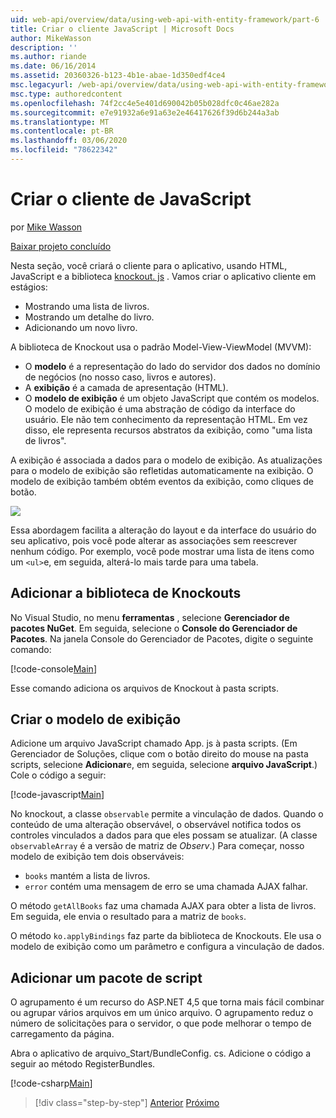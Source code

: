 ```yaml
---
uid: web-api/overview/data/using-web-api-with-entity-framework/part-6
title: Criar o cliente JavaScript | Microsoft Docs
author: MikeWasson
description: ''
ms.author: riande
ms.date: 06/16/2014
ms.assetid: 20360326-b123-4b1e-abae-1d350edf4ce4
msc.legacyurl: /web-api/overview/data/using-web-api-with-entity-framework/part-6
msc.type: authoredcontent
ms.openlocfilehash: 74f2cc4e5e401d690042b05b028dfc0c46ae282a
ms.sourcegitcommit: e7e91932a6e91a63e2e46417626f39d6b244a3ab
ms.translationtype: MT
ms.contentlocale: pt-BR
ms.lasthandoff: 03/06/2020
ms.locfileid: "78622342"
---
```

# <a name="create-the-javascript-client"></a>Criar o cliente de JavaScript

por [Mike Wasson](https://github.com/MikeWasson)

[Baixar projeto concluído](https://github.com/MikeWasson/BookService)

Nesta seção, você criará o cliente para o aplicativo, usando HTML, JavaScript e a biblioteca [knockout. js](http://knockoutjs.com/) . Vamos criar o aplicativo cliente em estágios:

- Mostrando uma lista de livros.
- Mostrando um detalhe do livro.
- Adicionando um novo livro.

A biblioteca de Knockout usa o padrão Model-View-ViewModel (MVVM):

- O **modelo** é a representação do lado do servidor dos dados no domínio de negócios (no nosso caso, livros e autores).
- A **exibição** é a camada de apresentação (HTML).
- O **modelo de exibição** é um objeto JavaScript que contém os modelos. O modelo de exibição é uma abstração de código da interface do usuário. Ele não tem conhecimento da representação HTML. Em vez disso, ele representa recursos abstratos da exibição, como &quot;uma lista de livros&quot;.

A exibição é associada a dados para o modelo de exibição. As atualizações para o modelo de exibição são refletidas automaticamente na exibição. O modelo de exibição também obtém eventos da exibição, como cliques de botão.

![](part-6/_static/image1.png)

Essa abordagem facilita a alteração do layout e da interface do usuário do seu aplicativo, pois você pode alterar as associações sem reescrever nenhum código. Por exemplo, você pode mostrar uma lista de itens como um `<ul>`e, em seguida, alterá-lo mais tarde para uma tabela.

## <a name="add-the-knockout-library"></a>Adicionar a biblioteca de Knockouts

No Visual Studio, no menu **ferramentas** , selecione **Gerenciador de pacotes NuGet**. Em seguida, selecione o **Console do Gerenciador de Pacotes**. Na janela Console do Gerenciador de Pacotes, digite o seguinte comando:

[!code-console[Main](part-6/samples/sample1.cmd)]

Esse comando adiciona os arquivos de Knockout à pasta scripts.

## <a name="create-the-view-model"></a>Criar o modelo de exibição

Adicione um arquivo JavaScript chamado App. js à pasta scripts. (Em Gerenciador de Soluções, clique com o botão direito do mouse na pasta scripts, selecione **Adicionar**e, em seguida, selecione **arquivo JavaScript**.) Cole o código a seguir:

[!code-javascript[Main](part-6/samples/sample2.js)]

No knockout, a classe `observable` permite a vinculação de dados. Quando o conteúdo de uma alteração observável, o observável notifica todos os controles vinculados a dados para que eles possam se atualizar. (A classe `observableArray` é a versão de matriz de *Observ*.) Para começar, nosso modelo de exibição tem dois observáveis:

- `books` mantém a lista de livros.
- `error` contém uma mensagem de erro se uma chamada AJAX falhar.

O método `getAllBooks` faz uma chamada AJAX para obter a lista de livros. Em seguida, ele envia o resultado para a matriz de `books`.

O método `ko.applyBindings` faz parte da biblioteca de Knockouts. Ele usa o modelo de exibição como um parâmetro e configura a vinculação de dados.

## <a name="add-a-script-bundle"></a>Adicionar um pacote de script

O agrupamento é um recurso do ASP.NET 4,5 que torna mais fácil combinar ou agrupar vários arquivos em um único arquivo. O agrupamento reduz o número de solicitações para o servidor, o que pode melhorar o tempo de carregamento da página.

Abra o aplicativo de arquivo\_Start/BundleConfig. cs. Adicione o código a seguir ao método RegisterBundles.

[!code-csharp[Main](part-6/samples/sample3.cs)]

> [!div class="step-by-step"]
> [Anterior](part-5.md)
> [Próximo](part-7.md)
